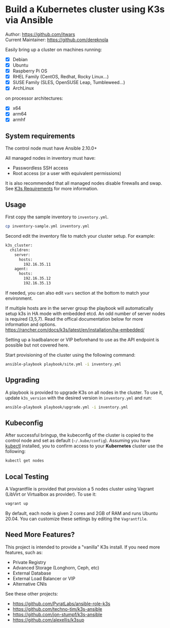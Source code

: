 # Build a Kubernetes cluster using K3s via Ansible

Author: <https://github.com/itwars>  
Current Maintainer: <https://github.com/dereknola>

Easily bring up a cluster on machines running:

- [X] Debian
- [X] Ubuntu
- [X] Raspberry Pi OS
- [X] RHEL Family (CentOS, Redhat, Rocky Linux...)
- [X] SUSE Family (SLES, OpenSUSE Leap, Tumbleweed...)
- [X] ArchLinux

on processor architectures:

- [X] x64
- [X] arm64
- [X] armhf

## System requirements

The control node must have Ansible 2.10.0+

All managed nodes in inventory must have:
- Passwordless SSH access
- Root access (or a user with equivalent permissions) 

It is also recommended that all managed nodes disable firewalls and swap. See [K3s Requirements](https://docs.k3s.io/installation/requirements) for more information.

## Usage

First copy the sample inventory to `inventory.yml`.

```bash
cp inventory-sample.yml inventory.yml
```

Second edit the inventory file to match your cluster setup. For example:
```bash
k3s_cluster:
  children:
    server:
      hosts:
        192.16.35.11
    agent:
      hosts:
        192.16.35.12
        192.16.35.13
```

If needed, you can also edit `vars` section at the bottom to match your environment.

If multiple hosts are in the server group the playbook will automatically setup k3s in HA mode with embedded etcd.
An odd number of server nodes is required (3,5,7). Read the offical documentation below for more information and options.
https://rancher.com/docs/k3s/latest/en/installation/ha-embedded/

Setting up a loadbalancer or VIP beforehand to use as the API endpoint is possible but not covered here.


Start provisioning of the cluster using the following command:

```bash
ansible-playbook playbook/site.yml -i inventory.yml
```

## Upgrading

A playbook is provided to upgrade K3s on all nodes in the cluster. To use it, update `k3s_version` with the desired version in `inventory.yml` and run:

```bash
ansible-playbook playbook/upgrade.yml -i inventory.yml
```


## Kubeconfig

After successful bringup, the kubeconfig of the cluster is copied to the control node  and set as default (`~/.kube/config`).
Assuming you have [kubectl](https://kubernetes.io/docs/tasks/tools/#kubectl) installed, you to confirm access to your **Kubernetes** cluster use the following:

```bash
kubectl get nodes
```

## Local Testing

A Vagrantfile is provided that provision a 5 nodes cluster using Vagrant (LibVirt or Virtualbox as provider). To use it:

```bash
vagrant up
```

By default, each node is given 2 cores and 2GB of RAM and runs Ubuntu 20.04. You can customize these settings by editing the `Vagrantfile`.

## Need More Features?

This project is intended to provide a "vanilla" K3s install. If you need more features, such as:
- Private Registry
- Advanced Storage (Longhorn, Ceph, etc)
- External Database
- External Load Balancer or VIP
- Alternative CNIs

See these other projects:
- https://github.com/PyratLabs/ansible-role-k3s
- https://github.com/techno-tim/k3s-ansible
- https://github.com/jon-stumpf/k3s-ansible
- https://github.com/alexellis/k3sup

